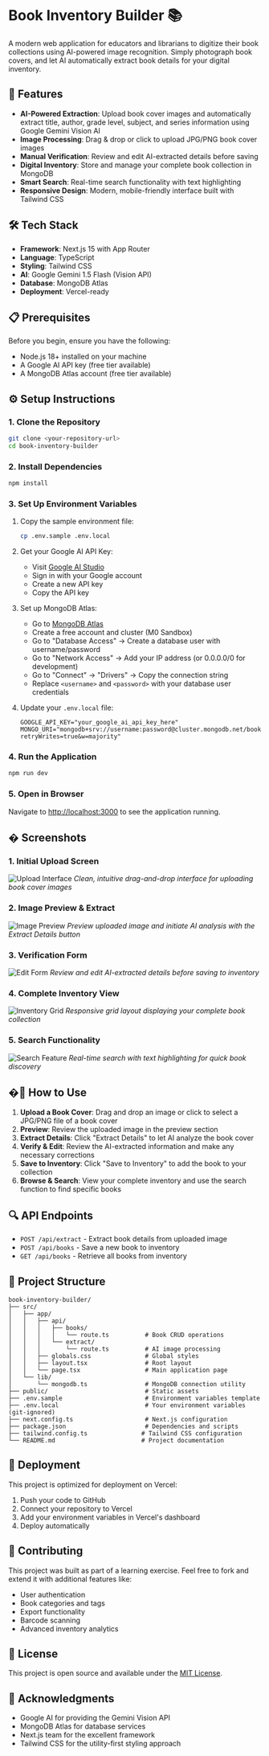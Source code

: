 # Book Inventory Builder 📚

A modern web application for educators and librarians to digitize their book collections using AI-powered image recognition. Simply photograph book covers, and let AI automatically extract book details for your digital inventory.

## 🚀 Features

- **AI-Powered Extraction**: Upload book cover images and automatically extract title, author, grade level, subject, and series information using Google Gemini Vision AI
- **Image Processing**: Drag & drop or click to upload JPG/PNG book cover images
- **Manual Verification**: Review and edit AI-extracted details before saving
- **Digital Inventory**: Store and manage your complete book collection in MongoDB
- **Smart Search**: Real-time search functionality with text highlighting
- **Responsive Design**: Modern, mobile-friendly interface built with Tailwind CSS

## 🛠️ Tech Stack

- **Framework**: Next.js 15 with App Router
- **Language**: TypeScript
- **Styling**: Tailwind CSS
- **AI**: Google Gemini 1.5 Flash (Vision API)
- **Database**: MongoDB Atlas
- **Deployment**: Vercel-ready

## 📋 Prerequisites

Before you begin, ensure you have the following:

- Node.js 18+ installed on your machine
- A Google AI API key (free tier available)
- A MongoDB Atlas account (free tier available)

## ⚙️ Setup Instructions

### 1. Clone the Repository

```bash
git clone <your-repository-url>
cd book-inventory-builder
```

### 2. Install Dependencies

```bash
npm install
```

### 3. Set Up Environment Variables

1. Copy the sample environment file:
   ```bash
   cp .env.sample .env.local
   ```

2. Get your Google AI API Key:
   - Visit [Google AI Studio](https://ai.google.dev/)
   - Sign in with your Google account
   - Create a new API key
   - Copy the API key

3. Set up MongoDB Atlas:
   - Go to [MongoDB Atlas](https://cloud.mongodb.com/)
   - Create a free account and cluster (M0 Sandbox)
   - Go to "Database Access" → Create a database user with username/password
   - Go to "Network Access" → Add your IP address (or 0.0.0.0/0 for development)
   - Go to "Connect" → "Drivers" → Copy the connection string
   - Replace `<username>` and `<password>` with your database user credentials

4. Update your `.env.local` file:
   ```env
   GOOGLE_API_KEY="your_google_ai_api_key_here"
   MONGO_URI="mongodb+srv://username:password@cluster.mongodb.net/bookInventoryDB?retryWrites=true&w=majority"
   ```

### 4. Run the Application

```bash
npm run dev
```

### 5. Open in Browser

Navigate to [http://localhost:3000](http://localhost:3000) to see the application running.

## � Screenshots

### 1. Initial Upload Screen
![Upload Interface](screenshots/01-upload-screen.png)
*Clean, intuitive drag-and-drop interface for uploading book cover images*

### 2. Image Preview & Extract
![Image Preview](screenshots/02-image-preview.png)
*Preview uploaded image and initiate AI analysis with the Extract Details button*

### 3. Verification Form
![Edit Form](screenshots/03-verification-form.png)
*Review and edit AI-extracted details before saving to inventory*

### 4. Complete Inventory View
![Inventory Grid](screenshots/04-inventory-view.png)
*Responsive grid layout displaying your complete book collection*

### 5. Search Functionality
![Search Feature](screenshots/05-search-feature.png)
*Real-time search with text highlighting for quick book discovery*

## �📱 How to Use

1. **Upload a Book Cover**: Drag and drop an image or click to select a JPG/PNG file of a book cover
2. **Preview**: Review the uploaded image in the preview section
3. **Extract Details**: Click "Extract Details" to let AI analyze the book cover
4. **Verify & Edit**: Review the AI-extracted information and make any necessary corrections
5. **Save to Inventory**: Click "Save to Inventory" to add the book to your collection
6. **Browse & Search**: View your complete inventory and use the search function to find specific books

## 🔍 API Endpoints

- `POST /api/extract` - Extract book details from uploaded image
- `POST /api/books` - Save a new book to inventory
- `GET /api/books` - Retrieve all books from inventory

## 📁 Project Structure

```
book-inventory-builder/
├── src/
│   ├── app/
│   │   ├── api/
│   │   │   ├── books/
│   │   │   │   └── route.ts          # Book CRUD operations
│   │   │   └── extract/
│   │   │       └── route.ts          # AI image processing
│   │   ├── globals.css               # Global styles
│   │   ├── layout.tsx                # Root layout
│   │   └── page.tsx                  # Main application page
│   └── lib/
│       └── mongodb.ts                # MongoDB connection utility
├── public/                           # Static assets
├── .env.sample                       # Environment variables template
├── .env.local                        # Your environment variables (git-ignored)
├── next.config.ts                    # Next.js configuration
├── package.json                      # Dependencies and scripts
├── tailwind.config.ts               # Tailwind CSS configuration
└── README.md                        # Project documentation
```

## 🚀 Deployment

This project is optimized for deployment on Vercel:

1. Push your code to GitHub
2. Connect your repository to Vercel
3. Add your environment variables in Vercel's dashboard
4. Deploy automatically

## 🤝 Contributing

This project was built as part of a learning exercise. Feel free to fork and extend it with additional features like:

- User authentication
- Book categories and tags
- Export functionality
- Barcode scanning
- Advanced inventory analytics

## 📄 License

This project is open source and available under the [MIT License](LICENSE).

## 🙏 Acknowledgments

- Google AI for providing the Gemini Vision API
- MongoDB Atlas for database services
- Next.js team for the excellent framework
- Tailwind CSS for the utility-first styling approach
